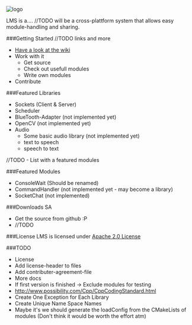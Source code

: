 ![logo](https://github.com/Phibedy/LMS/blob/master/lms_banner.jpg)


LMS is a.... //TODO
will be a cross-plattform system that allows easy module-handling and sharing.

###Getting Started
//TODO links and more
  * [Have a look at the wiki](https://github.com/Phibedy/LMS/wiki)
  * Work with it
    * Get source
    * Check out usefull modules
    * Write own modules
  * Contribute

###Featured Libraries
 * Sockets (Client & Server)
 * Scheduler
 * BlueTooth-Adapter (not implemented yet)
 * OpenCV (not implemented yet)
 * Audio
   * Some basic audio library (not implemented yet)
   * text to speech
   * speech to text
 

//TODO - List with a featured modules

###Featured Modules
 * ConsoleWait (Should be renamed)
 * CommandHandler (not implemented yet - may become a library)
 * SocketChat (not implemented)

###Downloads SA
  * Get the source from github :P
  * //TODO


###License
  LMS is licensed under [Apache 2.0 License](http://www.apache.org/licenses/LICENSE-2.0.html)

###TODO
  * License
   * Add license-header to files
   * Add contributer-agreement-file
 * More docs
 * If first version is finished -> Exclude modules for testing
 * http://www.possibility.com/Cpp/CppCodingStandard.html
 * Create One Exception for Each Library
 * Create Unique Name Space Names 
 * Maybe it's we should generate the loadConfig from the CMakeLists of modules (Don't think it would be worth the effort atm)
